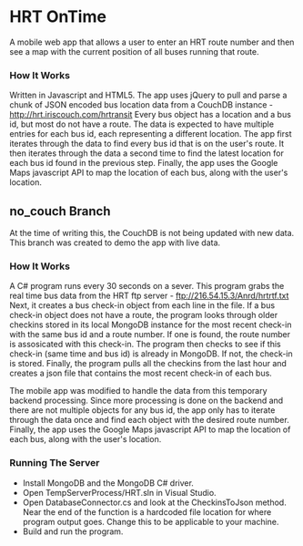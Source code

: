 # HRT OnTime
A mobile web app that allows a user to enter an HRT route number and then see a map with the current position of all buses running that route.

### How It Works
Written in Javascript and HTML5.
The app uses jQuery to pull and parse a chunk of JSON encoded bus location data from a CouchDB instance - http://hrt.iriscouch.com/hrtransit
Every bus object has a location and a bus id, but most do not have a route. The data is expected to have multiple entries for each bus id, each representing a different location.
The app first iterates through the data to find every bus id that is on the user's route.
It then iterates through the data a second time to find the latest location for each bus id found in the previous step.
Finally, the app uses the Google Maps javascript API to map the location of each bus, along with the user's location.

## no_couch Branch
At the time of writing this, the CouchDB is not being updated with new data.
This branch was created to demo the app with live data.

### How It Works
A C# program runs every 30 seconds on a sever.
This program grabs the real time bus data from the HRT ftp server - ftp://216.54.15.3/Anrd/hrtrtf.txt
Next, it creates a bus check-in object from each line in the file.
If a bus check-in object does not have a route, the program looks through older checkins stored in its local MongoDB instance for the most recent check-in with the same bus id and a route number. If one is found, the route number is assosicated with this check-in.
The program then checks to see if this check-in (same time and bus id) is already in MongoDB. If not, the check-in is stored.
Finally, the program pulls all the checkins from the last hour and creates a json file that contains the most recent check-in of each bus.

The mobile app was modified to handle the data from this temporary backend processing.
Since more processing is done on the backend and there are not multiple objects for any bus id, the app only has to iterate through the data once and find each object with the desired route number.
Finally, the app uses the Google Maps javascript API to map the location of each bus, along with the user's location.

### Running The Server
* Install MongoDB and the MongoDB C# driver.
* Open TempServerProcess/HRT.sln in Visual Studio.
* Open DatabaseConnector.cs and look at the CheckinsToJson method. Near the end of the function is a hardcoded file location for where program output goes. Change this to be applicable to your machine.
* Build and run the program.

